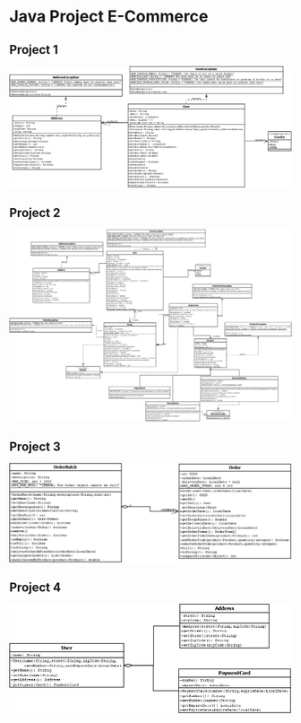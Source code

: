 # Java Project E-Commerce

## Project 1
![UML Project 1](UML/PAC4Ex1.png)

## Project 2
![UML Project 2](UML/PAC4Ex2.png)

## Project 3
![UML Project 3](UML/PAC4Ex3.png)

## Project 4
![UML Project 4](UML/PAC4Ex4.png)